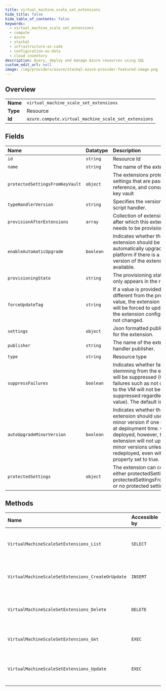 ```yaml
---
title: virtual_machine_scale_set_extensions
hide_title: false
hide_table_of_contents: false
keywords:
  - virtual_machine_scale_set_extensions
  - compute
  - azure    
  - stackql
  - infrastructure-as-code
  - configuration-as-data
  - cloud inventory
description: Query, deploy and manage Azure resources using SQL
custom_edit_url: null
image: /img/providers/azure/stackql-azure-provider-featured-image.png
---
```

  
    

## Overview
<table><tbody>
<tr><td><b>Name</b></td><td><code>virtual_machine_scale_set_extensions</code></td></tr>
<tr><td><b>Type</b></td><td>Resource</td></tr>
<tr><td><b>Id</b></td><td><code>azure.compute.virtual_machine_scale_set_extensions</code></td></tr>
</tbody></table>

## Fields
| Name | Datatype | Description |
|:-----|:---------|:------------|
| `id` | `string` | Resource Id |
| `name` | `string` | The name of the extension. |
| `protectedSettingsFromKeyVault` | `object` | The extensions protected settings that are passed by reference, and consumed from key vault |
| `typeHandlerVersion` | `string` | Specifies the version of the script handler. |
| `provisionAfterExtensions` | `array` | Collection of extension names after which this extension needs to be provisioned. |
| `enableAutomaticUpgrade` | `boolean` | Indicates whether the extension should be automatically upgraded by the platform if there is a newer version of the extension available. |
| `provisioningState` | `string` | The provisioning state, which only appears in the response. |
| `forceUpdateTag` | `string` | If a value is provided and is different from the previous value, the extension handler will be forced to update even if the extension configuration has not changed. |
| `settings` | `object` | Json formatted public settings for the extension. |
| `publisher` | `string` | The name of the extension handler publisher. |
| `type` | `string` | Resource type |
| `suppressFailures` | `boolean` | Indicates whether failures stemming from the extension will be suppressed (Operational failures such as not connecting to the VM will not be suppressed regardless of this value). The default is false. |
| `autoUpgradeMinorVersion` | `boolean` | Indicates whether the extension should use a newer minor version if one is available at deployment time. Once deployed, however, the extension will not upgrade minor versions unless redeployed, even with this property set to true. |
| `protectedSettings` | `object` | The extension can contain either protectedSettings or protectedSettingsFromKeyVault or no protected settings at all. |
## Methods
| Name | Accessible by | Required Params | Description |
|:-----|:--------------|:----------------|:------------|
| `VirtualMachineScaleSetExtensions_List` | `SELECT` | `resourceGroupName, subscriptionId, vmScaleSetName` | Gets a list of all extensions in a VM scale set. |
| `VirtualMachineScaleSetExtensions_CreateOrUpdate` | `INSERT` | `resourceGroupName, subscriptionId, vmScaleSetName, vmssExtensionName` | The operation to create or update an extension. |
| `VirtualMachineScaleSetExtensions_Delete` | `DELETE` | `resourceGroupName, subscriptionId, vmScaleSetName, vmssExtensionName` | The operation to delete the extension. |
| `VirtualMachineScaleSetExtensions_Get` | `EXEC` | `resourceGroupName, subscriptionId, vmScaleSetName, vmssExtensionName` | The operation to get the extension. |
| `VirtualMachineScaleSetExtensions_Update` | `EXEC` | `resourceGroupName, subscriptionId, vmScaleSetName, vmssExtensionName` | The operation to update an extension. |
